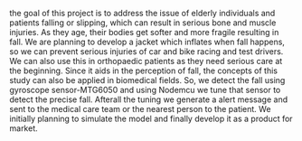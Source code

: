 the goal of this project is to address the issue of elderly individuals and patients falling or
slipping, which can result in serious bone and muscle injuries. As they age, their bodies get
softer and more fragile resulting in fall. We are planning to develop a jacket which inflates
when fall happens, so we can prevent serious injuries of car and bike racing and test drivers.
We can also use this in orthopaedic patients as they need serious care at the beginning. Since
it aids in the perception of fall, the concepts of this study can also be applied in biomedical
fields. So, we detect the fall using gyroscope sensor-MTG6050 and using Nodemcu we tune
that sensor to detect the precise fall. Afterall the tuning we generate a alert message and sent
to the medical care team or the nearest person to the patient. We initially planning to simulate
the model and finally develop it as a product for market.
